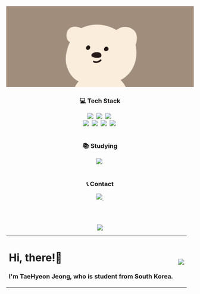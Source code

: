 

<!--Title-->
<div align="center">
  <img src="https://github.com/badul13/badul13/blob/main/READMEimg.jpg"/>
</div>

<!--Content-->
<h3 align="center">💻 Tech Stack</h3>
<div align="center">
  <img src="https://img.shields.io/badge/html5-E34F26.svg?style=for-the-badge&logo=html5&logoColor=white" />&nbsp
    <img src="https://img.shields.io/badge/css3-1572B6.svg?style=for-the-badge&logo=css3&logoColor=white" />&nbsp
  <img src="https://img.shields.io/badge/javascript-F7DF1E.svg?style=for-the-badge&logo=javascript&logoColor=20232a" />&nbsp
</div>

<div align="center">
  <img src="https://img.shields.io/badge/python-3670A0?style=for-the-badge&logo=python&logoColor=ffdd54" />&nbsp
  <img src="https://img.shields.io/badge/pandas-150458.svg?style=for-the-badge&logo=pandas&logoColor=white" />&nbsp
  <img src="https://img.shields.io/badge/numpy-4d77cf.svg?style=for-the-badge&logo=numpy&logoColor=white" />&nbsp
  <img src="https://img.shields.io/badge/Matplotlib-11557c.svg?style=for-the-badge&logo=Matplotlib&logoColor=white" />&nbsp
</div>

<br>

<h3 align="center">📚 Studying</h3>
<div align="center">
 <img src="https://img.shields.io/badge/react-20232a.svg?style=for-the-badge&logo=react&logoColor=61DAFB" />&nbsp
</div>

<br>

<h3 align="center">📞 Contact</h3>
<div align="center">
  <a href="mailto:badul13@naver.com">
    <img
      src="https://img.shields.io/badge/badul13@naver.com-D14836?style=for-the-badge&logo=gmail&logoColor=white"/>&nbsp
  </a>
</div>

<br><br>

<!--Footer-->
<p align="center">
  <a href="https://github.com/badul13">
    <img align="center" src="https://github-readme-stats.vercel.app/api/top-langs/?username=badul13&layout=compact&theme=nord" />
  </a>
</p>

<table>
  <tbody>
    <tr>
      <td>
        <h1>Hi, there!👋</h1>
        <h3>I'm TaeHyeon Jeong, who is student from South Korea.</h3>
      </td>
      <td>
          <a href="https://github.com/badul13">
            <img align="center" src="https://github-readme-stats.vercel.app/api/top-langs/?username=badul13&layout=compact&theme=nord" />
          </a>
      </td>
    </tr>
  </tbody>
</table>
